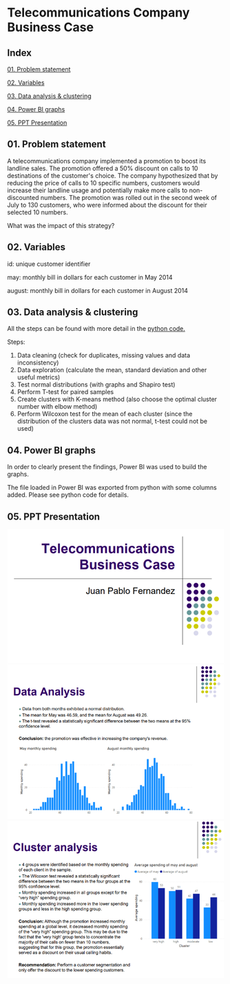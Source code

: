 # Telecommunications Company Business Case

## Index

[01. Problem statement](#01-problem-statement)

[02. Variables](#02-variables)

[03. Data analysis & clustering](#03-data-analysis--clustering)

[04. Power BI graphs](#04-power-bi-graphs)

[05. PPT Presentation](#05-ppt-presentation)

## 01. Problem statement

A telecommunications company implemented a promotion to boost its landline sales. The promotion offered a 50% discount on calls to 10 destinations of the customer's choice. The company hypothesized that by reducing the price of calls to 10 specific numbers, customers would increase their landline usage and potentially make more calls to non-discounted numbers. The promotion was rolled out in the second week of July to 130 customers, who were informed about the discount for their selected 10 numbers.

What was the impact of this strategy?

## 02. Variables

id: unique customer identifier

may: monthly bill in dollars for each customer in May 2014

august: monthly bill in dollars for each customer in August 2014

## 03. Data analysis & clustering

All the steps can be found with more detail in the [python code.](https://github.com/juanps13/Personal-CV/blob/main/02.%20Telecommunications%20Business%20Case/02.%20python_code.ipynb)

Steps:
1. Data cleaning (check for duplicates, missing values and data inconsistency)
2. Data exploration (calculate the mean, standard deviation and other useful metrics)
3. Test normal distributions (with graphs and Shapiro test)
4. Perform T-test for paired samples
5. Create clusters with K-means method (also choose the optimal cluster number with elbow method)
6. Perform Wilcoxon test for the mean of each cluster (since the distribution of the clusters data was not normal, t-test could not be used)

## 04. Power BI graphs

In order to clearly present the findings, Power BI was used to build the graphs.

The file loaded in Power BI was exported from python with some columns added. Please see python code for details.

## 05. PPT Presentation

![alt text](images/ppt1.png)
![alt text](images/ppt2.png)
![alt text](images/ppt3.png)
